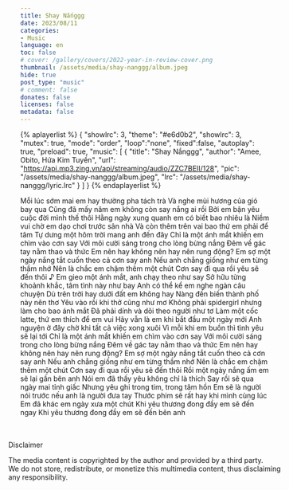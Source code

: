 ```yaml
---
title: Shay Nắnggg
date: 2023/08/11
categories:
- Music
language: en
toc: false
# cover: /gallery/covers/2022-year-in-review-cover.png
thumbnail: /assets/media/shay-nanggg/album.jpeg
hide: true
post_type: "music"
# comment: false
donates: false
licenses: false
metadata: false
---
```

{% aplayerlist %}
{
    "showlrc": 3,
    "theme": "#e6d0b2",
    "showlrc": 3,
    "mutex": true,
    "mode": "order",
    "loop":"none",
    "fixed":false,
    "autoplay": true,
    "preload": true,
    "music": [
        {
            "title": "Shay Nắnggg",
            "author": "Amee, Obito, Hứa Kim Tuyền",
            "url": "https://api.mp3.zing.vn/api/streaming/audio/ZZC7BEII/128",
            "pic": "/assets/media/shay-nanggg/album.jpeg",
            "lrc": "/assets/media/shay-nanggg/lyric.lrc"
        }
    ]
}
{% endaplayerlist %}
<!-- more -->
Mỗi lúc sớm mai em hay thường pha tách trà
Và nghe mùi hương của gió bay qua
Cũng đã mấy năm em không còn say nắng ai rồi
Bởi em bận yêu cuộc đời mình thế thôi
Hằng ngày xung quanh em có biết bao nhiêu là
Niềm vui chờ em dạo chơi trước sân nhà
Và còn thêm trên vai bao thứ em phải để tâm
Tự dưng một hôm trời mang anh đến đây
Chỉ là một ánh mắt khiến em chìm vào cơn say
Với môi cười sáng trong cho lòng bừng nắng
Đêm về gác tay nằm thao và thức
Em nên hay không nên hay nên rung động?
Em sợ một ngày nắng tắt cuốn theo cả cơn say anh
Nếu anh chẳng giống như em từng thầm nhớ
Nên là chắc em chậm thêm một chút
Cơn say đi qua rồi yêu sẽ đến thôi
♪
Em gieo một ánh mắt, anh chạy theo như say
Sở hữu từng khoảnh khắc, tâm tình này như bay
Anh có thể kể em nghe ngàn câu chuyện
Dù trên trời hay dưới đất em không hay
Nàng đến biến thành phố này nên thơ
Yêu vào rồi khi thở cũng như mơ
Không phải spidergirl nhưng làm cho bao ánh mắt
Đã phải dính và dõi theo người như tơ
Làm một cốc latte, thứ em thích để em vui
Hãy vẫn là em khi bắt đầu một ngày mới
Anh nguyện ở đây chờ khi tất cả việc xong xuôi
Vì mỗi khi em buồn thì tình yêu sẽ lại tới
Chỉ là một ánh mắt khiến em chìm vào cơn say
Với môi cười sáng trong cho lòng bừng nắng
Đêm về gác tay nằm thao và thức
Em nên hay không nên hay nên rung động?
Em sợ một ngày nắng tắt cuốn theo cả cơn say anh
Nếu anh chẳng giống như em từng thầm nhớ
Nên là chắc em chậm thêm một chút
Cơn say đi qua rồi yêu sẽ đến thôi
Rồi một ngày nắng ấm em sẽ lại gần bên anh
Nói em đã thấy yêu không chỉ là thích
Say rồi sẽ qua ngày mai tỉnh giấc
Nhưng yêu ghi trong tim, trong tâm hồn
Em sẽ là người nói trước nếu anh là người đưa tay
Thước phim sẽ rất hay khi mình cùng lúc
Em đã khác em ngày xưa một chút
Khi yêu thương đong đầy em sẽ đến ngay
Khi yêu thương đong đầy em sẽ đến bên anh

<!-- DISCLAIMER -->
<div style="padding-top: 20px;">
    <article class="message message-immersive is-warning is-small" style="margin: 0 -1.5rem -1.5rem -1.5rem;">
        <div class="message-body is-size-7">
        <p class="has-text-weight-semibold">
            <span class="icon"><i class="fas fa-exclamation-triangle"></i></span> Disclaimer
        </p>    
        The media content is copyrighted by the author and provided by a third party.<br>
        We do not store, redistribute, or monetize this multimedia content, thus disclaiming any responsibility.
        </div>
    </article>
</div>